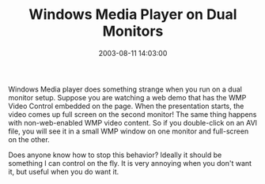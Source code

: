 ﻿---
layout: post
title: "Windows Media Player on Dual Monitors"
comments: false
date: 2003-08-11 14:03:00
categories:
 - Technology
subtext-id: b6c2fe1f-36bc-4783-b3bc-b5338d720af2
alias: /blog/Windows-Media-Player-on-Dual-Monitors.aspx
---


Windows Media player does something strange when you run on a dual monitor setup. Suppose you are watching a web demo that has the WMP Video Control embedded on the page. When the presentation starts, the video comes up full screen on the second monitor! The same thing happens with non-web-enabled WMP video content. So if you double-click on an AVI file, you will see it in a small WMP window on one monitor and full-screen on the other.

Does anyone know how to stop this behavior? Ideally it should be something I can control on the fly. It is very annoying when you don't want it, but useful when you do want it.
